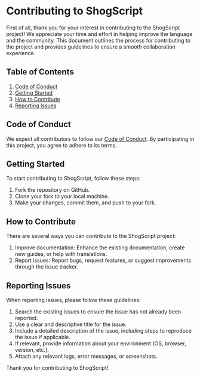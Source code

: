 # Contributing to ShogScript

First of all, thank you for your interest in contributing to the ShogScript project! We appreciate your time and effort in helping improve the language and the community. This document outlines the process for contributing to the project and provides guidelines to ensure a smooth collaboration experience.

## Table of Contents

1. [Code of Conduct](#code-of-conduct)
2. [Getting Started](#getting-started)
3. [How to Contribute](#how-to-contribute)
4. [Reporting Issues](#reporting-issues)

## Code of Conduct

We expect all contributors to follow our [Code of Conduct](./CODE_OF_CONDUCT.md). By participating in this project, you agree to adhere to its terms.

## Getting Started

To start contributing to ShogScript, follow these steps:

1. Fork the repository on GitHub.
2. Clone your fork to your local machine.
3. Make your changes, commit them, and push to your fork.

## How to Contribute

There are several ways you can contribute to the ShogScript project:

1. Improve documentation: Enhance the existing documentation, create new guides, or help with translations.
2. Report issues: Report bugs, request features, or suggest improvements through the issue tracker.

## Reporting Issues

When reporting issues, please follow these guidelines:

1. Search the existing issues to ensure the issue has not already been reported.
2. Use a clear and descriptive title for the issue.
3. Include a detailed description of the issue, including steps to reproduce the issue if applicable.
4. If relevant, provide information about your environment (OS, browser, version, etc.).
5. Attach any relevant logs, error messages, or screenshots.

Thank you for contributing to ShogScript!
